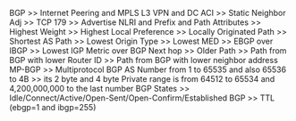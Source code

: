 BGP >> Internet Peering and MPLS L3 VPN and DC ACI >> Static Neighbor Adj >> TCP 179 >> Advertise NLRI and Prefix and Path Attributes >> Highest Weight >> Highest Local Preference >> Locally Originated Path >> Shortest AS Path >> Lowest Origin Type >> Lowest MED >> EBGP over IBGP >> Lowest IGP Metric over BGP Next hop >> Older Path >> Path from BGP with lower Router ID >> Path from BGP with lower neighbor address
MP-BGP >> Multiprotocol BGP
AS Number from 1 to 65535 and also 65536 to 4B >> its 2 byte and 4 byte
Private range is from 64512 to 65534 and 4,200,000,000 to the last number
BGP States >> Idle/Connect/Active/Open-Sent/Open-Confirm/Established
BGP >> TTL (ebgp=1 and ibgp=255)
